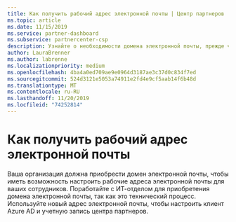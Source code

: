```yaml
---
title: Как получить рабочий адрес электронной почты | Центр партнеров
ms.topic: article
ms.date: 11/15/2019
ms.service: partner-dashboard
ms.subservice: partnercenter-csp
description: Узнайте о необходимости домена электронной почты, прежде чем можно будет настроить учетную запись Azure AD в центре партнеров. Узнайте, как приобрести домен электронной почты.
author: LauraBrenner
ms.author: labrenne
ms.localizationpriority: medium
ms.openlocfilehash: 4ba4a0ed709ae9e0964d3187ae3c37d0c834f7ed
ms.sourcegitcommit: 524d3121e5053a74911e2fd4e9cf5aab14f6b48d
ms.translationtype: MT
ms.contentlocale: ru-RU
ms.lasthandoff: 11/20/2019
ms.locfileid: "74252814"
---
```

# <a name="how-to-get-a-work-email-address"></a>Как получить рабочий адрес электронной почты

Ваша организация должна приобрести домен электронной почты, чтобы иметь возможность настроить рабочие адреса электронной почты для ваших сотрудников. Поработайте с ИТ-отделом для приобретения домена электронной почты, так как это технический процесс. Используйте новый адрес электронной почты, чтобы настроить клиент Azure AD и учетную запись центра партнеров.
